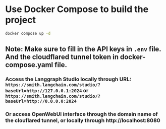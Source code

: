 # Use Docker Compose to build the project
```bash
docker compose up -d
```
## Note: Make sure to fill in the API keys in ```.env``` file. And the cloudflared tunnel token in docker-compose.yaml file.

### Access the Langgraph Studio locally through URL: ```https://smith.langchain.com/studio/?baseUrl=http://127.0.0.1:2024``` or ```https://smith.langchain.com/studio/?baseUrl=http://0.0.0.0:2024```
### Or access OpenWebUI interface through the domain name of the clouflared tunnel, or locally through http://localhost:8080
